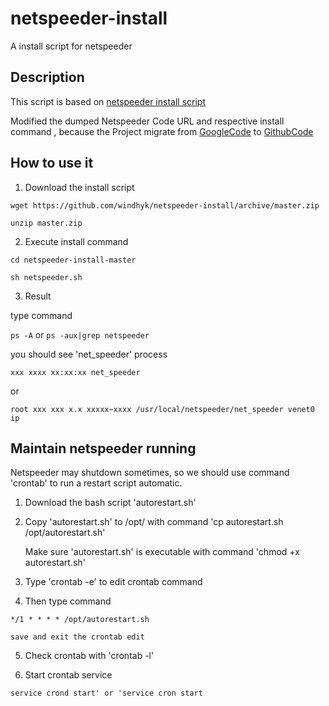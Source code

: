 # netspeeder-install
A install script for netspeeder
## Description
This script is based on [netspeeder install script]( http://linux.linzhihao.cn/shell/netspeeder.sh)

Modified the dumped Netspeeder Code URL and respective install command , because the Project migrate from [GoogleCode](https://code.google.com/archive/p/net-speeder/) to [GithubCode](https://github.com/snooda/net-speeder)
## How to use it

  1. Download the install script
  
   `wget https://github.com/windhyk/netspeeder-install/archive/master.zip`
  
   `unzip master.zip`
  
  2. Execute install command
  
   `cd netspeeder-install-master`
  
   `sh netspeeder.sh`
  
  3. Result
  
  type command
  
   `ps -A` or `ps -aux|grep netspeeder` 
  
  you should see 'net_speeder' process
  
   `xxx xxxx xx:xx:xx net_speeder`
  
   or
  
   `root xxx xxx x.x xxxxx~xxxx /usr/local/netspeeder/net_speeder venet0 ip` 
  
## Maintain netspeeder running
  
Netspeeder may shutdown sometimes, so we should use command 'crontab' to run a restart script automatic. 
  
  1. Download the bash script 'autorestart.sh'
  
  2. Copy 'autorestart.sh' to /opt/ with command 'cp autorestart.sh /opt/autorestart.sh'
     
     Make sure 'autorestart.sh'  is executable with command 'chmod +x autorestart.sh'
  
  3. Type 'crontab -e' to edit crontab command
  
  4. Then type command 
    
    */1 * * * * /opt/autorestart.sh 
  
    save and exit the crontab edit
  5. Check crontab with 'crontab -l'
  
  6. Start crontab service
    
   `service crond start' or 'service cron start`
